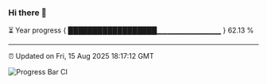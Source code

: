 ### Hi there 👋

⏳ Year progress { ██████████████████▁▁▁▁▁▁▁▁▁▁▁▁ } 62.13 %

---

⏰ Updated on Fri, 15 Aug 2025 18:17:12 GMT

![Progress Bar CI](https://github.com/Shyam-Makwana/GitHub-Actions-Demo/workflows/Progress%20Bar%20CI/badge.svg)
